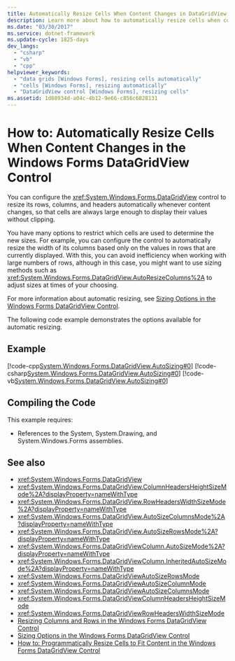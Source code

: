 ```yaml
---
title: Automatically Resize Cells When Content Changes in DataGridView Control
description: Learn more about how to automatically resize cells when content changes in the Windows Forms DataGridView Control.
ms.date: "03/30/2017"
ms.service: dotnet-framework
ms.update-cycle: 1825-days
dev_langs:
  - "csharp"
  - "vb"
  - "cpp"
helpviewer_keywords:
  - "data grids [Windows Forms], resizing cells automatically"
  - "cells [Windows Forms], resizing automatically"
  - "DataGridView control [Windows Forms], resizing cells"
ms.assetid: 1d68934d-a04c-4b12-9e66-c856c6828131
---
```

# How to: Automatically Resize Cells When Content Changes in the Windows Forms DataGridView Control

You can configure the <xref:System.Windows.Forms.DataGridView> control to resize its rows, columns, and headers automatically whenever content changes, so that cells are always large enough to display their values without clipping.

You have many options to restrict which cells are used to determine the new sizes. For example, you can configure the control to automatically resize the width of its columns based only on the values in rows that are currently displayed. With this, you can avoid inefficiency when working with large numbers of rows, although in this case, you might want to use sizing methods such as <xref:System.Windows.Forms.DataGridView.AutoResizeColumns%2A> to adjust sizes at times of your choosing.

For more information about automatic resizing, see [Sizing Options in the Windows Forms DataGridView Control](sizing-options-in-the-windows-forms-datagridview-control.md).

The following code example demonstrates the options available for automatic resizing.

## Example

[!code-cpp[System.Windows.Forms.DataGridView.AutoSizing#0](~/samples/snippets/cpp/VS_Snippets_Winforms/System.Windows.Forms.DataGridView.AutoSizing/CPP/autosizing.cpp#0)]
[!code-csharp[System.Windows.Forms.DataGridView.AutoSizing#0](~/samples/snippets/csharp/VS_Snippets_Winforms/System.Windows.Forms.DataGridView.AutoSizing/CS/autosizing.cs#0)]
[!code-vb[System.Windows.Forms.DataGridView.AutoSizing#0](~/samples/snippets/visualbasic/VS_Snippets_Winforms/System.Windows.Forms.DataGridView.AutoSizing/VB/autosizing.vb#0)]

## Compiling the Code

This example requires:

- References to the System, System.Drawing, and System.Windows.Forms assemblies.

## See also

- <xref:System.Windows.Forms.DataGridView>
- <xref:System.Windows.Forms.DataGridView.ColumnHeadersHeightSizeMode%2A?displayProperty=nameWithType>
- <xref:System.Windows.Forms.DataGridView.RowHeadersWidthSizeMode%2A?displayProperty=nameWithType>
- <xref:System.Windows.Forms.DataGridView.AutoSizeColumnsMode%2A?displayProperty=nameWithType>
- <xref:System.Windows.Forms.DataGridView.AutoSizeRowsMode%2A?displayProperty=nameWithType>
- <xref:System.Windows.Forms.DataGridViewColumn.AutoSizeMode%2A?displayProperty=nameWithType>
- <xref:System.Windows.Forms.DataGridViewColumn.InheritedAutoSizeMode%2A?displayProperty=nameWithType>
- <xref:System.Windows.Forms.DataGridViewAutoSizeRowsMode>
- <xref:System.Windows.Forms.DataGridViewAutoSizeColumnMode>
- <xref:System.Windows.Forms.DataGridViewAutoSizeColumnsMode>
- <xref:System.Windows.Forms.DataGridViewColumnHeadersHeightSizeMode>
- <xref:System.Windows.Forms.DataGridViewRowHeadersWidthSizeMode>
- [Resizing Columns and Rows in the Windows Forms DataGridView Control](resizing-columns-and-rows-in-the-windows-forms-datagridview-control.md)
- [Sizing Options in the Windows Forms DataGridView Control](sizing-options-in-the-windows-forms-datagridview-control.md)
- [How to: Programmatically Resize Cells to Fit Content in the Windows Forms DataGridView Control](programmatically-resize-cells-to-fit-content-in-the-datagrid.md)
